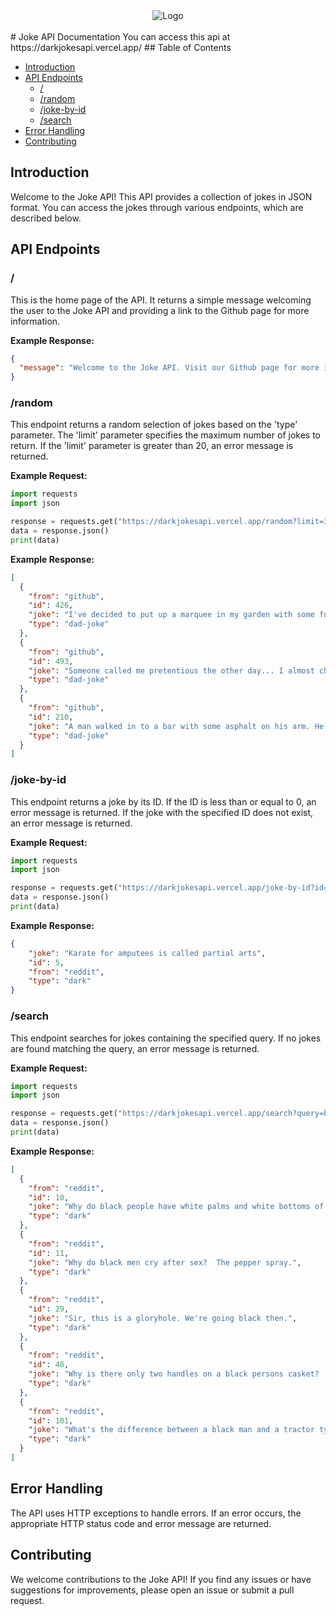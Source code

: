 <div align="center">
  <img src="https://github.com/Harneet0162/DarkJokes-API/blob/main/Dark%20Jokes%20API.png" alt="Logo"/>
</div>
<br>
# Joke API Documentation
You can access this api at https://darkjokesapi.vercel.app/
## Table of Contents

- [Introduction](#introduction)
- [API Endpoints](#api-endpoints)
  - [/](#-)
  - [/random](#random)
  - [/joke-by-id](#joke-by-id)
  - [/search](#search)
- [Error Handling](#error-handling)
- [Contributing](#contributing)

## Introduction

Welcome to the Joke API! This API provides a collection of jokes in JSON format. You can access the jokes through various endpoints, which are described below.

## API Endpoints

### /

This is the home page of the API. It returns a simple message welcoming the user to the Joke API and providing a link to the Github page for more information.


**Example Response:**

```json
{
  "message": "Welcome to the Joke API. Visit our Github page for more information: https://github.com/your-username/joke-api"
}
```

### /random

This endpoint returns a random selection of jokes based on the 'type' parameter. The 'limit' parameter specifies the maximum number of jokes to return. If the 'limit' parameter is greater than 20, an error message is returned.

**Example Request:**

```python
import requests
import json

response = requests.get("https://darkjokesapi.vercel.app/random?limit=3&type=dad-joke")
data = response.json()
print(data)
```

**Example Response:**

```json
[
  {
    "from": "github",
    "id": 426,
    "joke": "I've decided to put up a marquee in my garden with some funky music and flashing lights. Now is the winter of my disco tent.",
    "type": "dad-joke"
  },
  {
    "from": "github",
    "id": 493,
    "joke": "Someone called me pretentious the other day... I almost choked on my latte.",
    "type": "dad-joke"
  },
  {
    "from": "github",
    "id": 210,
    "joke": "A man walked in to a bar with some asphalt on his arm. He said 'Two beers please, one for me and one for the road.'",
    "type": "dad-joke"
  }
]
```

### /joke-by-id

This endpoint returns a joke by its ID. If the ID is less than or equal to 0, an error message is returned. If the joke with the specified ID does not exist, an error message is returned.

**Example Request:**

```python
import requests
import json

response = requests.get("https://darkjokesapi.vercel.app/joke-by-id?id=5")
data = response.json()
print(data)
```

**Example Response:**

```json
{
    "joke": "Karate for amputees is called partial arts",
    "id": 5,
    "from": "reddit",
    "type": "dark"
}
```

### /search

This endpoint searches for jokes containing the specified query. If no jokes are found matching the query, an error message is returned.

**Example Request:**

```python
import requests
import json

response = requests.get("https://darkjokesapi.vercel.app/search?query=black")
data = response.json()
print(data)
```

**Example Response:**

```json
[
  {
    "from": "reddit",
    "id": 10,
    "joke": "Why do black people have white palms and white bottoms of there feet?  Because there's a little good in everyone.",
    "type": "dark"
  },
  {
    "from": "reddit",
    "id": 11,
    "joke": "Why do black men cry after sex?  The pepper spray.",
    "type": "dark"
  },
  {
    "from": "reddit",
    "id": 29,
    "joke": "Sir, this is a gloryhole. We're going black then.",
    "type": "dark"
  },
  {
    "from": "reddit",
    "id": 48,
    "joke": "Why is there only two handles on a black persons casket?   Have you ever seen a trash can with more than two handles?",
    "type": "dark"
  },
  {
    "from": "reddit",
    "id": 101,
    "joke": "What's the difference between a black man and a tractor tyre? The tyre doesn't sing when you put chains on it.",
    "type": "dark"
  }
]
```
## Error Handling

The API uses HTTP exceptions to handle errors. If an error occurs, the appropriate HTTP status code and error message are returned.

## Contributing

We welcome contributions to the Joke API! If you find any issues or have suggestions for improvements, please open an issue or submit a pull request.
